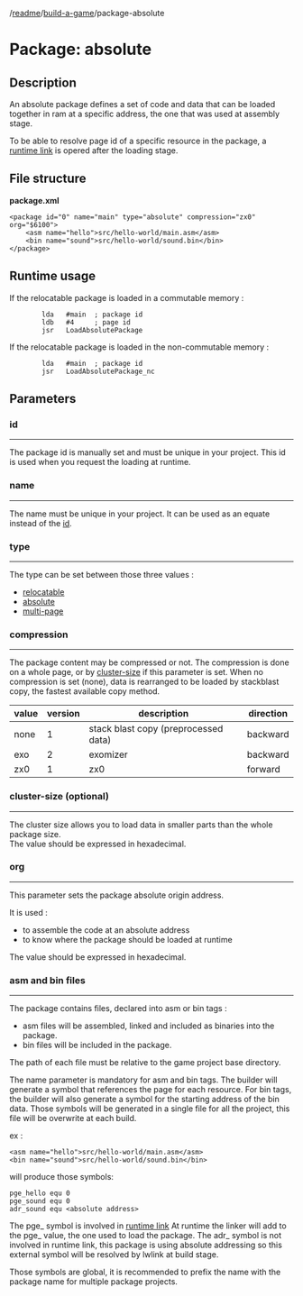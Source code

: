 /[readme]/[build-a-game]/package-absolute

# Package: absolute

## Description

An absolute package defines a set of code and data that can be loaded together in ram at a specific address, the one that was used at assembly stage.

To be able to resolve page id of a specific resource in the package, a [runtime link][runtime-link] is opered after the loading stage.

## File structure

**package.xml**

    <package id="0" name="main" type="absolute" compression="zx0" org="$6100">
        <asm name="hello">src/hello-world/main.asm</asm>
        <bin name="sound">src/hello-world/sound.bin</bin>
    </package>

## Runtime usage

If the relocatable package is loaded in a commutable memory :

            lda   #main  ; package id
            ldb   #4     ; page id
            jsr   LoadAbsolutePackage

If the relocatable package is loaded in the non-commutable memory :

            lda   #main  ; package id
            jsr   LoadAbsolutePackage_nc

## Parameters
### id
---

The package id is manually set and must be unique in your project.
This id is used when you request the loading at runtime.

### name
---

The name must be unique in your project. It can be used as an equate instead of the [id](#id).

### type
---

The type can be set between those three values :
- [relocatable][package-relocatable]
- [absolute][package-absolute]
- [multi-page][package-multi-page]

### compression
---

The package content may be compressed or not. The compression is done on a whole page, or by [cluster-size](#cluster-size) if this parameter is set.
When no compression is set (none), data is rearranged to be loaded by stackblast copy, the fastest available copy method.

value|version|description|direction
-|-|-|-
none|1|stack blast copy (preprocessed data)|backward
exo|2|exomizer|backward
zx0|1|zx0|forward

### cluster-size (optional)
---

The cluster size allows you to load data in smaller parts than the whole package size.  
The value should be expressed in hexadecimal.

### org
---

This parameter sets the package absolute origin address.

It is used :
- to assemble the code at an absolute address
- to know where the package should be loaded at runtime

The value should be expressed in hexadecimal.

### asm and bin files
----

The package contains files, declared into asm or bin tags :
- asm files will be assembled, linked and included as binaries into the package.
- bin files will be included in the package.

The path of each file must be relative to the game project base directory.  

The name parameter is mandatory for asm and bin tags. The builder will generate a symbol that references the page for each resource. For bin tags, the builder will also generate a symbol for the starting address of the bin data.
Those symbols will be generated in a single file for all the project, this file will be overwrite at each build.

ex :

    <asm name="hello">src/hello-world/main.asm</asm>
    <bin name="sound">src/hello-world/sound.bin</bin>

will produce those symbols:

    pge_hello equ 0
    pge_sound equ 0
    adr_sound equ <absolute address>

The pge_ symbol is involved in [runtime link][runtime-link]
At runtime the linker will add to the pge_ value, the one used to load the package.
The adr_ symbol is not involved in runtime link, this package is using absolute addressing so this external symbol will be resolved by lwlink at build stage.

Those symbols are global, it is recommended to prefix the name with the package name for multiple package projects.

[runtime-link]: build-a-game.md#runtime-linking
[package-relocatable]: package-relocatable.md
[package-absolute]: package-absolute.md
[package-multi-page]: package-multi-page.md

[readme]: ../readme.md
[build-a-game]: build-a-game.md